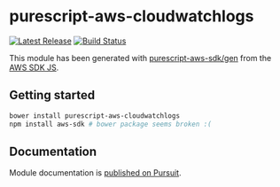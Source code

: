 # purescript-aws-cloudwatchlogs

[![Latest Release](https://pursuit.purescript.org/packages/purescript-aws-cloudwatchlogs/badge)](https://pursuit.purescript.org/packages/purescript-aws-cloudwatchlogs)
[![Build Status](https://app.wercker.com/status/5909b9e96d1080804b17a28f72f87b6b/s/master)](https://app.wercker.com/project/byKey/5909b9e96d1080804b17a28f72f87b6b)

This module has been generated with [purescript-aws-sdk/gen](https://github.com/purescript-aws-sdk/gen) from the [AWS SDK JS](https://github.com/aws/aws-sdk-js).

## Getting started

```sh
bower install purescript-aws-cloudwatchlogs
npm install aws-sdk # bower package seems broken :(
```

## Documentation

Module documentation is [published on Pursuit](http://pursuit.purescript.org/packages/purescript-aws-cloudwatchlogs).

